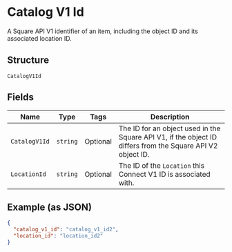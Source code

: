 
# Catalog V1 Id

A Square API V1 identifier of an item, including the object ID and its associated location ID.

## Structure

`CatalogV1Id`

## Fields

| Name | Type | Tags | Description |
|  --- | --- | --- | --- |
| `CatalogV1Id` | `string` | Optional | The ID for an object used in the Square API V1, if the object ID differs from the Square API V2 object ID. |
| `LocationId` | `string` | Optional | The ID of the `Location` this Connect V1 ID is associated with. |

## Example (as JSON)

```json
{
  "catalog_v1_id": "catalog_v1_id2",
  "location_id": "location_id2"
}
```

